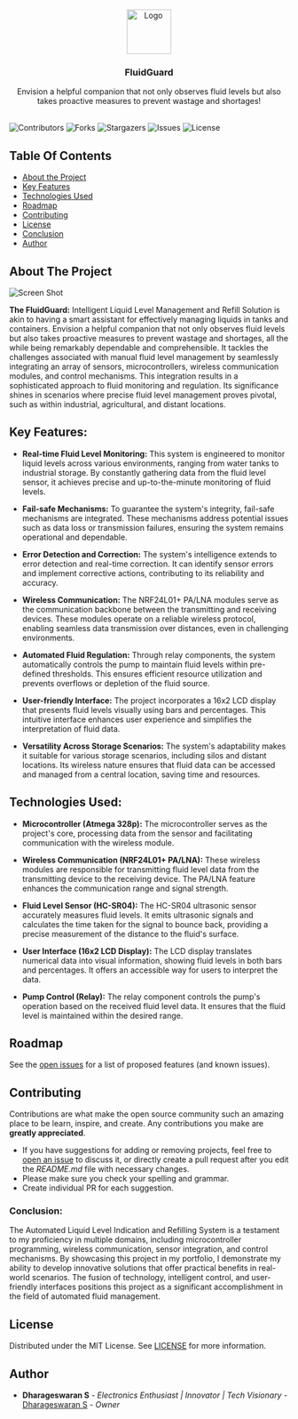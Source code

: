 <br/>
<p align="center">
  <a href="https://github.com/dhamuvkl/FluidGuard">
    <img src="https://github.com/ShaanCoding/ReadME-Generator" alt="Logo" width="80" height="80">
  </a>

  <h3 align="center">FluidGuard</h3>

  <p align="center">
    Envision a helpful companion that not only observes fluid levels but also takes proactive measures to prevent wastage and shortages!
    <br/>
    <br/>
  </p>
</p>

![Contributors](https://img.shields.io/github/contributors/dhamuvkl/FluidGuard?color=dark-green) ![Forks](https://img.shields.io/github/forks/dhamuvkl/FluidGuard?style=social) ![Stargazers](https://img.shields.io/github/stars/dhamuvkl/FluidGuard?style=social) ![Issues](https://img.shields.io/github/issues/dhamuvkl/FluidGuard) ![License](https://img.shields.io/github/license/dhamuvkl/FluidGuard) 

## Table Of Contents

* [About the Project](#about-the-project)
* [Key Features](#key-features)
* [Technologies Used](#technologies-used)
* [Roadmap](#roadmap)
* [Contributing](#contributing)
* [License](#license)
* [Conclusion](#conclusion)
* [Author](#author)


## About The Project

![Screen Shot](https://dharageshtech.files.wordpress.com/2023/09/img_20230528_140305.jpg?w=1024)

 <font size= “1”> **The FluidGuard:** </font> Intelligent Liquid Level Management and Refill Solution is akin to having a smart assistant for effectively managing liquids in tanks and containers. Envision a helpful companion that not only observes fluid levels but also takes proactive measures to prevent wastage and shortages, all the while being remarkably dependable and comprehensible. It tackles the challenges associated with manual fluid level management by seamlessly integrating an array of sensors, microcontrollers, wireless communication modules, and control mechanisms. This integration results in a sophisticated approach to fluid monitoring and regulation. Its significance shines in scenarios where precise fluid level management proves pivotal, such as within industrial, agricultural, and distant locations.

##  Key Features: 

*	**Real-time Fluid Level Monitoring:** This system is engineered to monitor liquid levels across various environments, ranging from water tanks to industrial storage. By constantly gathering data from the fluid level sensor, it achieves precise and up-to-the-minute monitoring of fluid levels.
  
*	**Fail-safe Mechanisms:** To guarantee the system's integrity, fail-safe mechanisms are integrated. These mechanisms address potential issues such as data loss or transmission failures, ensuring the system remains operational and dependable.
  
*	**Error Detection and Correction:** The system's intelligence extends to error detection and real-time correction. It can identify sensor errors and implement corrective actions, contributing to its reliability and accuracy.
  
*	**Wireless Communication:** The NRF24L01+ PA/LNA modules serve as the communication backbone between the transmitting and receiving devices. These modules operate on a reliable wireless protocol, enabling seamless data transmission over distances, even in challenging environments.

*	**Automated Fluid Regulation:** Through relay components, the system automatically controls the pump to maintain fluid levels within pre-defined thresholds. This ensures efficient resource utilization and prevents overflows or depletion of the fluid source.
  
*	**User-friendly Interface:** The project incorporates a 16x2 LCD display that presents fluid levels visually using bars and percentages. This intuitive interface enhances user experience and simplifies the interpretation of fluid data.
  
*	**Versatility Across Storage Scenarios:** The system's adaptability makes it suitable for various storage scenarios, including silos and distant locations. Its wireless nature ensures that fluid data can be accessed and managed from a central location, saving time and resources.


## Technologies Used:

*	**Microcontroller (Atmega 328p):** The microcontroller serves as the project's core, processing data from the sensor and facilitating communication with the wireless module.
  
*	**Wireless Communication (NRF24L01+ PA/LNA):**  These wireless modules are responsible for transmitting fluid level data from the transmitting device to the receiving device. The PA/LNA feature enhances the communication range and signal strength.
  
*	**Fluid Level Sensor (HC-SR04):** The HC-SR04 ultrasonic sensor accurately measures fluid levels. It emits ultrasonic signals and calculates the time taken for the signal to bounce back, providing a precise measurement of the distance to the fluid's surface.
  
*	**User Interface (16x2 LCD Display):** The LCD display translates numerical data into visual information, showing fluid levels in both bars and percentages. It offers an accessible way for users to interpret the data.
  
*	**Pump Control (Relay):** The relay component controls the pump's operation based on the received fluid level data. It ensures that the fluid level is maintained within the desired range.


## Roadmap

See the [open issues](https://github.com/dhamuvkl/FluidGuard/issues) for a list of proposed features (and known issues).

## Contributing

Contributions are what make the open source community such an amazing place to be learn, inspire, and create. Any contributions you make are **greatly appreciated**.
* If you have suggestions for adding or removing projects, feel free to [open an issue](https://github.com/dhamuvkl/FluidGuard/issues/new) to discuss it, or directly create a pull request after you edit the *README.md* file with necessary changes.
* Please make sure you check your spelling and grammar.
* Create individual PR for each suggestion.


### Conclusion:

The Automated Liquid Level Indication and Refilling System is a testament to my proficiency in multiple domains, including microcontroller programming, wireless communication, sensor integration, and control mechanisms. By showcasing this project in my portfolio, I demonstrate my ability to develop innovative solutions that offer practical benefits in real-world scenarios. The fusion of technology, intelligent control, and user-friendly interfaces positions this project as a significant accomplishment in the field of automated fluid management.


## License

Distributed under the MIT License. See [LICENSE](https://github.com/dhamuvkl/FluidGuard/blob/main/LICENSE.md) for more information.

## Author

* **Dharageswaran S** - *Electronics Enthusiast | Innovator | Tech Visionary* - [Dharageswaran S](https://github.com/DhamuVkl/) - *Owner*

